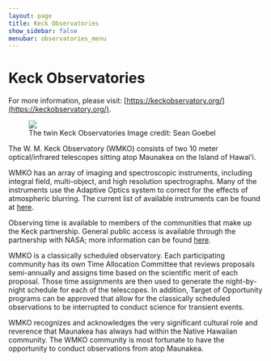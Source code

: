 ```yaml
---
layout: page
title: Keck Observatories
show_sidebar: false
menubar: observatories_menu
---
```


# Keck Observatories

For more information, please visit: [https://keckobservatory.org/](https://keckobservatory.org/).

<figure class="image">
  <img src="/assets/images/Keck-Sean-Goebel-13.jpeg">
    <figcaption>The twin Keck Observatories  Image credit: Sean Goebel</figcaption>
</figure>

<p>The W. M. Keck Observatory (WMKO) consists of two 10 meter optical/infrared telescopes sitting 
atop Maunakea on the Island of Hawaiʻi.</p>

WMKO has an array of imaging and spectroscopic instruments, including integral field, multi-object, 
and high resolution spectrographs. Many of the instruments use the Adaptive Optics system to correct 
for the effects of atmospheric blurring. The current list of available instruments can be found at
[here](https://www2.keck.hawaii.edu/inst/).

Observing time is available to members of the communities that make up the Keck partnership. General public 
access is available through the partnership with NASA; more information can be found
[here](https://nexsci.caltech.edu/missions/KeckSolicitation/).

<p>WMKO is a classically scheduled observatory. Each participating community has its own Time Allocation 
Committee that reviews proposals semi-annually and assigns time based on the scientific merit of each proposal. 
Those time assignments are then used to generate the night-by-night schedule for each of the telescopes.  
In addition, Target of Opportunity programs can be approved that allow for the classically scheduled 
observations to be interrupted to conduct science for transient events.</p>

<p>WMKO recognizes and acknowledges the very significant cultural role and reverence that Maunakea has always 
had within the Native Hawaiian community.  The WMKO community is most fortunate to have the opportunity to 
conduct observations from atop Maunakea.</p>
